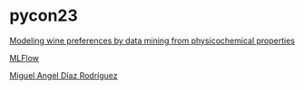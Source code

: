 # pycon23



[Modeling wine preferences by data mining from physicochemical properties](https://www.sciencedirect.com/science/article/abs/pii/S0167923609001377)

[MLFlow](https://mlflow.org/)

[Miguel Angel Díaz Rodríguez](https://www.linkedin.com/in/migueldr/)